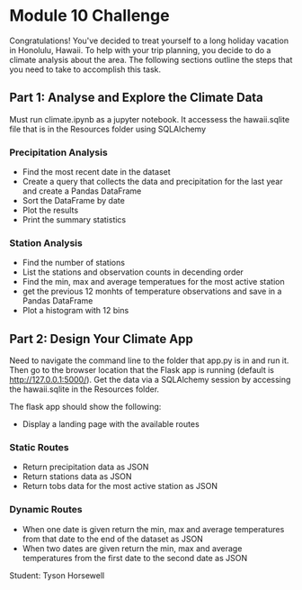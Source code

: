 # Module 10 Challenge

Congratulations! You've decided to treat yourself to a long holiday vacation in Honolulu, Hawaii. To help with your trip planning, you decide to do a climate analysis about the area. The following sections outline the steps that you need to take to accomplish this task.

## Part 1: Analyse and Explore the Climate Data

Must run climate.ipynb as a jupyter notebook. It accessess the hawaii.sqlite file that is in the Resources folder using SQLAlchemy

### Precipitation Analysis

* Find the most recent date in the dataset
* Create a query that collects the data and precipitation for the last year and create a Pandas DataFrame
* Sort the DataFrame by date
* Plot the results
* Print the summary statistics

### Station Analysis

* Find the number of stations
* List the stations and observation counts in decending order
* Find the min, max and average temperatues for the most active station
* get the previous 12 monhts of temperature observations and save in a Pandas DataFrame
* Plot a histogram with 12 bins

## Part 2: Design Your Climate App

Need to navigate the command line to the folder that app.py is in and run it. Then go to the browser location that the Flask app is running (default is http://127.0.0.1:5000/). Get the data via a SQLAlchemy session by accessing the hawaii.sqlite in the Resources folder.

The flask app should show the following:

* Display a landing page with the available routes

### Static Routes

* Return precipitation data as JSON
* Return stations data as JSON
* Return tobs data for the most active station  as JSON

### Dynamic Routes

* When one date is given return the min, max and average temperatures from that date to the end of the dataset as JSON
* When two dates are given return the min, max and average temperatures from the first date to the second date as JSON

Student: Tyson Horsewell